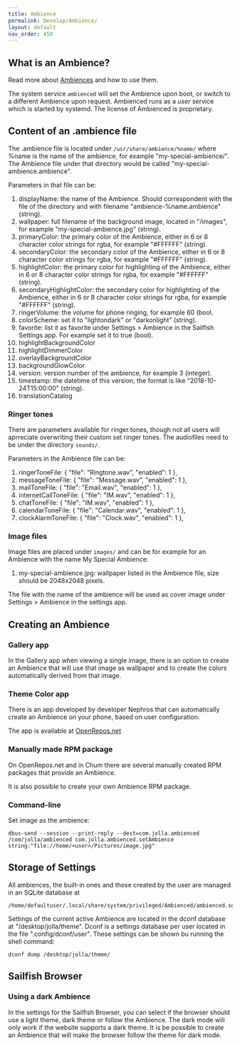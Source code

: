 ```yaml
---
title: Ambience
permalink: Develop/Ambience/
layout: default
nav_order: 450
---
```


## What is an Ambience?

Read more about [Ambiences](Support/Help_Articles/Ambiences/) and how to use them.

The system service `ambienced` will set the Ambience upon boot, or switch to a different Ambience upon request. Ambienced runs as a *user* service which is started by systemd. The license of Ambienced is proprietary.

## Content of an .ambience file

The .ambience file is located under `/usr/share/ambience/%name/` where %name is the name of the ambience, for example "my-special-ambience/".
The Ambience file under that directory would be called "my-special-ambience.ambience".

Parameters in that file can be:

1. displayName: the name of the Ambience. Should correspondent with the file of the directory and with filename "ambience-%name.ambience" (string).
2. wallpaper: full filename of the background image, located in "/images", for example "my-special-ambience.jpg" (string).
3. primaryColor: the primary color of the Ambience, either in 6 or 8 character color strings for rgba, for example "#FFFFFF" (string).
4. secondaryColor: the secondary color of the Ambience, either in 6 or 8 character color strings for rgba, for example "#FFFFFF" (string).
5. highlightColor: the primary color for highlighting of the Ambience, either in 6 or 8 character color strings for rgba, for example "#FFFFFF" (string).
6. secondaryHighlightColor: the secondary color for highlighting of the Ambience, either in 6 or 8 character color strings for rgba, for example "#FFFFFF" (string).
7. ringerVolume: the volume for phone ringing, for example 60 (bool.
8. colorScheme: set it to "lightondark" or "darkonlight" (string).
9. favorite: list it as favorite under Settings > Ambience in the Sailfish Settings app. For example set it to true (bool).
10. highlightBackgroundColor
11. highlightDimmerColor
12. overlayBackgroundColor
13. backgroundGlowColor
16. version: version number of the ambience, for example 3 (integer).
17. timestamp: the datetime of this version, the format is like "2018-10-24T15:00:00" (string).
18. translationCatalog

### Ringer tones

There are parameters available for ringer tones, though not all users will aprreciate overwriting their custom set ringer tones.
The audiofiles need to be under the directory `sounds/`.

Parameters in the Ambience file can be:

1. ringerToneFile: { "file": "Ringtone.wav", "enabled": 1 },
2. messageToneFile: { "file": "Message.wav", "enabled": 1 },
3. mailToneFile: { "file": "Email.wav", "enabled": 1 },
4. internetCallToneFile: { "file": "IM.wav", "enabled": 1 },
5. chatToneFile: { "file": "IM.wav", "enabled": 1 },
6. calendarToneFile: { "file": "Calendar.wav", "enabled": 1 },
7. clockAlarmToneFile: { "file": "Clock.wav", "enabled": 1 },

### Image files

Image files are placed under `images/` and can be for example for an Ambience with the name My Special Ambience:

1. my-special-ambience.jpg: wallpaper listed in the Ambience file, size should be 2048x2048 pixels.

The file with the name of the ambience will be used as cover image under Settings > Ambience in the settings app.


## Creating an Ambience

### Gallery app

In the Gallery app when viewing a single image, there is an option to create an Ambience that will use that image as wallpaper and to create the colors automatically derived from that image.

### Theme Color app

There is an app developed by developer Nephros that can automatically create an Ambience on your phone, based on user configuration.

The app is available at [OpenRepos.net](https://openrepos.net/content/nephros/theme-color)

### Manually made RPM package

On OpenRepos.net and in Chum there are several manually created RPM packages that provide an Ambience.

It is also possible to create your own Ambience RPM package.

### Command-line

Set image as the ambience:

```nosh
dbus-send --session --print-reply --dest=com.jolla.ambienced /com/jolla/ambienced com.jolla.ambienced.setAmbience string:"file://home/<user>/Pictures/image.jpg"
```

## Storage of Settings

All ambiences, the built-in ones and those created by the user are managed in an SQLite database at

```
/home/defaultuser/.local/share/system/privileged/Ambienced/ambienced.sqlite
```

Settings of the current active Ambience are located in the dconf database at "/desktop/jolla/theme". Dconf is a settings database per user located in the file ".config/dconf/user". These settings can be shown bu running the shell command:

```nosh
dconf dump /desktop/jolla/theme/
```


## Sailfish Browser

### Using a dark Ambience

In the settings for the Sailfish Browser, you can select if the browser should use a light theme, dark theme or follow the Ambience.
The dark mode will only work if the website supports a dark theme.
It is be possible to create an Ambience that will make the browser follow the theme for dark mode.
